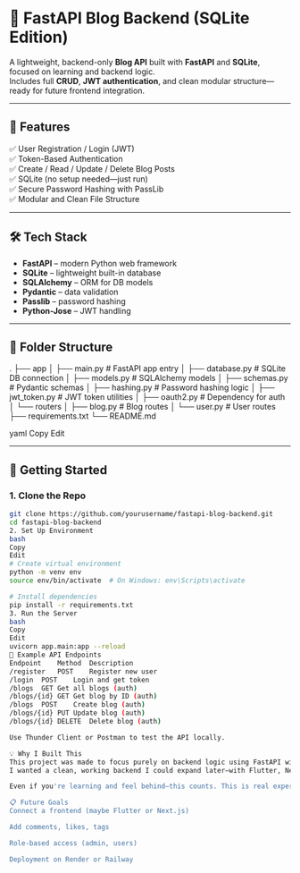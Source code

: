 # 🧠 FastAPI Blog Backend (SQLite Edition)

A lightweight, backend-only **Blog API** built with **FastAPI** and **SQLite**, focused on learning and backend logic.  
Includes full **CRUD**, **JWT authentication**, and clean modular structure—ready for future frontend integration.

---

## 📌 Features

✅ User Registration / Login (JWT)  
✅ Token-Based Authentication  
✅ Create / Read / Update / Delete Blog Posts  
✅ SQLite (no setup needed—just run)  
✅ Secure Password Hashing with PassLib  
✅ Modular and Clean File Structure

---

## 🛠️ Tech Stack

- **FastAPI** – modern Python web framework  
- **SQLite** – lightweight built-in database  
- **SQLAlchemy** – ORM for DB models  
- **Pydantic** – data validation  
- **Passlib** – password hashing  
- **Python-Jose** – JWT handling

---

## 📂 Folder Structure

.
├── app
│ ├── main.py # FastAPI app entry
│ ├── database.py # SQLite DB connection
│ ├── models.py # SQLAlchemy models
│ ├── schemas.py # Pydantic schemas
│ ├── hashing.py # Password hashing logic
│ ├── jwt_token.py # JWT token utilities
│ ├── oauth2.py # Dependency for auth
│ └── routers
│ ├── blog.py # Blog routes
│ └── user.py # User routes
├── requirements.txt
└── README.md

yaml
Copy
Edit

---

## 🚀 Getting Started

### 1. Clone the Repo

```bash
git clone https://github.com/yourusername/fastapi-blog-backend.git
cd fastapi-blog-backend
2. Set Up Environment
bash
Copy
Edit
# Create virtual environment
python -m venv env
source env/bin/activate  # On Windows: env\Scripts\activate

# Install dependencies
pip install -r requirements.txt
3. Run the Server
bash
Copy
Edit
uvicorn app.main:app --reload
🔐 Example API Endpoints
Endpoint	Method	Description
/register	POST	Register new user
/login	POST	Login and get token
/blogs	GET	Get all blogs (auth)
/blogs/{id}	GET	Get blog by ID (auth)
/blogs	POST	Create blog (auth)
/blogs/{id}	PUT	Update blog (auth)
/blogs/{id}	DELETE	Delete blog (auth)

Use Thunder Client or Postman to test the API locally.

💡 Why I Built This
This project was made to focus purely on backend logic using FastAPI with no distractions from frontend work.
I wanted a clean, working backend I could expand later—with Flutter, Next.js, or whatever else.

Even if you're learning and feel behind—this counts. This is real experience.

📋 Future Goals
Connect a frontend (maybe Flutter or Next.js)

Add comments, likes, tags

Role-based access (admin, users)

Deployment on Render or Railway

